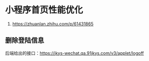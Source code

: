 # 小程序首页性能优化

1. https://zhuanlan.zhihu.com/p/61431865

## 删除登陆信息

后端给出的接口：<https://jkys-wechat.qa.91jkys.com/v3/applet/logoff>
